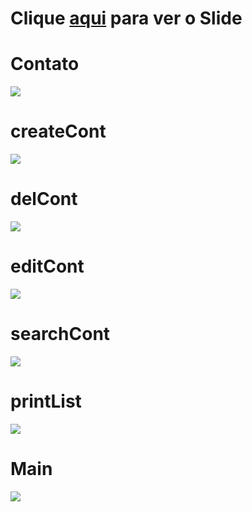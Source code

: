 # __Clique [aqui](/struct/slide.pdf) para ver o Slide__

# __Contato__
![](/struct/Contato.png?raw=true)
# __createCont__
![](/struct/createCont.png?raw=true)
# __delCont__
![](/struct/delCont.png?raw=true)
# __editCont__
![](/struct/editCont.png?raw=true)
# __searchCont__
![](/struct/searchCont.png?raw=true)
# __printList__
![](/struct/printList.png?raw=true)
# __Main__
![](/struct/main.png?raw=true)
